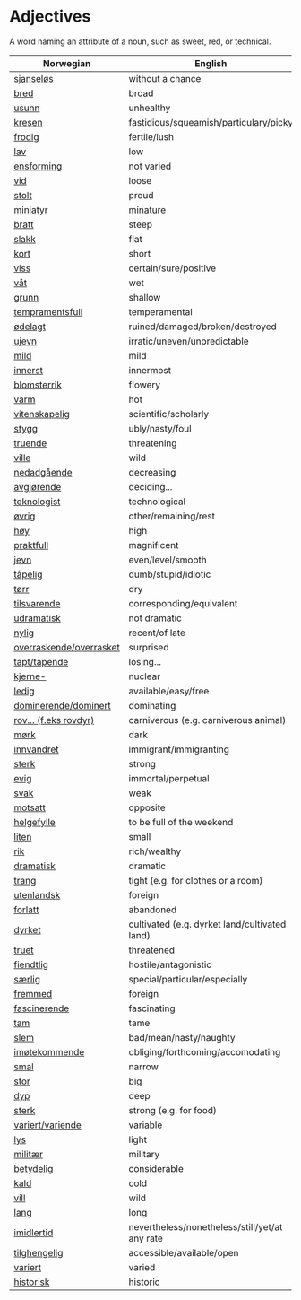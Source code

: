 # Adjectives

A word naming an attribute of a noun, such as sweet, red, or technical.

| Norwegian | English |
| --- | --- |
| [sjanseløs](https://www.ordnett.no/search?language=no&phrase=sjanseløs) | without a chance |
| [bred](https://www.ordnett.no/search?language=no&phrase=bred) | broad |
| [usunn](https://www.ordnett.no/search?language=no&phrase=usunn) | unhealthy |
| [kresen](https://www.ordnett.no/search?language=no&phrase=kresen) | fastidious/squeamish/particulary/picky |
| [frodig](https://www.ordnett.no/search?language=no&phrase=frodig) | fertile/lush |
| [lav](https://www.ordnett.no/search?language=no&phrase=lav) | low |
| [ensforming](https://www.ordnett.no/search?language=no&phrase=ensforming) | not varied |
| [vid](https://www.ordnett.no/search?language=no&phrase=vid) | loose |
| [stolt](https://www.ordnett.no/search?language=no&phrase=stolt) | proud |
| [miniatyr](https://www.ordnett.no/search?language=no&phrase=miniatyr) | minature |
| [bratt](https://www.ordnett.no/search?language=no&phrase=bratt) | steep |
| [slakk](https://www.ordnett.no/search?language=no&phrase=slakk) | flat |
| [kort](https://www.ordnett.no/search?language=no&phrase=kort) | short |
| [viss](https://www.ordnett.no/search?language=no&phrase=viss) | certain/sure/positive |
| [våt](https://www.ordnett.no/search?language=no&phrase=våt) | wet |
| [grunn](https://www.ordnett.no/search?language=no&phrase=grunn) | shallow |
| [tempramentsfull](https://www.ordnett.no/search?language=no&phrase=tempramentsfull) | temperamental |
| [ødelagt](https://www.ordnett.no/search?language=no&phrase=ødelagt) | ruined/damaged/broken/destroyed |
| [ujevn](https://www.ordnett.no/search?language=no&phrase=ujevn) | irratic/uneven/unpredictable |
| [mild](https://www.ordnett.no/search?language=no&phrase=mild) | mild |
| [innerst](https://www.ordnett.no/search?language=no&phrase=innerst) | innermost |
| [blomsterrik](https://www.ordnett.no/search?language=no&phrase=blomsterrik) | flowery |
| [varm](https://www.ordnett.no/search?language=no&phrase=varm) | hot |
| [vitenskapelig](https://www.ordnett.no/search?language=no&phrase=vitenskapelig) | scientific/scholarly |
| [stygg](https://www.ordnett.no/search?language=no&phrase=stygg) | ubly/nasty/foul |
| [truende](https://www.ordnett.no/search?language=no&phrase=truende) | threatening |
| [ville](https://www.ordnett.no/search?language=no&phrase=ville) | wild |
| [nedadgående](https://www.ordnett.no/search?language=no&phrase=nedadgående) | decreasing |
| [avgjørende](https://www.ordnett.no/search?language=no&phrase=avgjørende) | deciding... |
| [teknologist](https://www.ordnett.no/search?language=no&phrase=teknologist) | technological |
| [øvrig](https://www.ordnett.no/search?language=no&phrase=øvrig) | other/remaining/rest |
| [høy](https://www.ordnett.no/search?language=no&phrase=høy) | high |
| [praktfull](https://www.ordnett.no/search?language=no&phrase=praktfull) | magnificent |
| [jevn](https://www.ordnett.no/search?language=no&phrase=jevn) | even/level/smooth |
| [tåpelig](https://www.ordnett.no/search?language=no&phrase=tåpelig) | dumb/stupid/idiotic |
| [tørr](https://www.ordnett.no/search?language=no&phrase=tørr) | dry |
| [tilsvarende](https://www.ordnett.no/search?language=no&phrase=tilsvarende) | corresponding/equivalent |
| [udramatisk](https://www.ordnett.no/search?language=no&phrase=udramatisk) | not dramatic |
| [nylig](https://www.ordnett.no/search?language=no&phrase=nylig) | recent/of late |
| [overraskende/overrasket](https://www.ordnett.no/search?language=no&phrase=overraskende/overrasket) | surprised |
| [tapt/tapende](https://www.ordnett.no/search?language=no&phrase=tapt/tapende) | losing... |
| [kjerne-](https://www.ordnett.no/search?language=no&phrase=kjerne-) | nuclear |
| [ledig](https://www.ordnett.no/search?language=no&phrase=ledig) | available/easy/free |
| [dominerende/dominert](https://www.ordnett.no/search?language=no&phrase=dominerende/dominert) | dominating |
| [rov... (f.eks rovdyr)](https://www.ordnett.no/search?language=no&phrase=rov...%20(f.eks%20rovdyr)) | carniverous (e.g. carniverous animal) |
| [mørk](https://www.ordnett.no/search?language=no&phrase=mørk) | dark |
| [innvandret](https://www.ordnett.no/search?language=no&phrase=innvandret) | immigrant/immigranting |
| [sterk](https://www.ordnett.no/search?language=no&phrase=sterk) | strong |
| [evig](https://www.ordnett.no/search?language=no&phrase=evig) | immortal/perpetual |
| [svak](https://www.ordnett.no/search?language=no&phrase=svak) | weak |
| [motsatt](https://www.ordnett.no/search?language=no&phrase=motsatt) | opposite |
| [helgefylle](https://www.ordnett.no/search?language=no&phrase=helgefylle) | to be full of the weekend |
| [liten](https://www.ordnett.no/search?language=no&phrase=liten) | small |
| [rik](https://www.ordnett.no/search?language=no&phrase=rik) | rich/wealthy |
| [dramatisk](https://www.ordnett.no/search?language=no&phrase=dramatisk) | dramatic |
| [trang](https://www.ordnett.no/search?language=no&phrase=trang) | tight (e.g. for clothes or a room) |
| [utenlandsk](https://www.ordnett.no/search?language=no&phrase=utenlandsk) | foreign |
| [forlatt](https://www.ordnett.no/search?language=no&phrase=forlatt) | abandoned |
| [dyrket](https://www.ordnett.no/search?language=no&phrase=dyrket) | cultivated (e.g. dyrket land/cultivated land) |
| [truet](https://www.ordnett.no/search?language=no&phrase=truet) | threatened |
| [fiendtlig](https://www.ordnett.no/search?language=no&phrase=fiendtlig) | hostile/antagonistic |
| [særlig](https://www.ordnett.no/search?language=no&phrase=særlig) | special/particular/especially |
| [fremmed](https://www.ordnett.no/search?language=no&phrase=fremmed) | foreign |
| [fascinerende](https://www.ordnett.no/search?language=no&phrase=fascinerende) | fascinating |
| [tam](https://www.ordnett.no/search?language=no&phrase=tam) | tame |
| [slem](https://www.ordnett.no/search?language=no&phrase=slem) | bad/mean/nasty/naughty |
| [imøtekommende](https://www.ordnett.no/search?language=no&phrase=imøtekommende) | obliging/forthcoming/accomodating |
| [smal](https://www.ordnett.no/search?language=no&phrase=smal) | narrow |
| [stor](https://www.ordnett.no/search?language=no&phrase=stor) | big |
| [dyp](https://www.ordnett.no/search?language=no&phrase=dyp) | deep |
| [sterk](https://www.ordnett.no/search?language=no&phrase=sterk) | strong (e.g. for food) |
| [variert/variende](https://www.ordnett.no/search?language=no&phrase=variert/variende) | variable |
| [lys](https://www.ordnett.no/search?language=no&phrase=lys) | light |
| [militær](https://www.ordnett.no/search?language=no&phrase=militær) | military |
| [betydelig](https://www.ordnett.no/search?language=no&phrase=betydelig) | considerable |
| [kald](https://www.ordnett.no/search?language=no&phrase=kald) | cold |
| [vill](https://www.ordnett.no/search?language=no&phrase=vill) | wild |
| [lang](https://www.ordnett.no/search?language=no&phrase=lang) | long |
| [imidlertid](https://www.ordnett.no/search?language=no&phrase=imidlertid) | nevertheless/nonetheless/still/yet/at any rate |
| [tilghengelig](https://www.ordnett.no/search?language=no&phrase=tilghengelig) | accessible/available/open |
| [variert](https://www.ordnett.no/search?language=no&phrase=variert) | varied |
| [historisk](https://www.ordnett.no/search?language=no&phrase=historisk) | historic |

